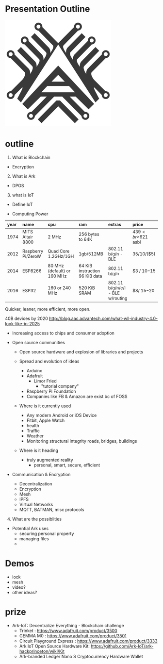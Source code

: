 # Presentation Outline

<img src="https://github.com/sleepdefic1t/ark-hackprinceton-presentation/blob/master/img/ark-iot-logo-512.png" width="350">  




# outline

1. What is Blockchain
- Encryption


2. What is Ark
- DPOS


3. what is IoT
- Define IoT


- Computing Power

| year | name | cpu | ram | extras | price |
|:--- |:--- |:--- |:--- |:--- |:--- |
| 1974 | MITS Altair 8800 | 2 MHz | 256 bytes to 64K | | $439<br>$621 asbl |
| 2012 | Raspberry Pi/ZeroW | Quad Core 1.2GHz/1GH | 1gb/512MB | 802.11 b/g/n - BLE | $35/$10/($5)
| 2014 | ESP8266 | 80 MHz (default) or 160 MHz | 64 KiB instruction 96 KiB data | 802.11 b/g/n | $3 / $10-$15 |
| 2016 | ESP32 | 160 or 240 MHz | 520 KiB SRAM | 802.11 b/g/n/e/i - BLE w/routing | $8/ $15-$20 |

Quicker, leaner, more efficient, more open.

40B devices by 2020
http://blog.aac.advantech.com/what-wll-industry-4.0-look-like-in-2025

  - Increasing access to chips and consumer adoption
- Open source communities
  - Open source hardware and explosion of libraries and projects
  - Spread and evolution of ideas 
    - Arduino
    - Adafruit
      - Limor Fried
        - "tutorial company"
    - Raspberry Pi Foundation
    - Companies like FB & Amazon are exist bc of FOSS

  - Where is it currently used
    - Any modern Android or iOS Device
    - Fitbit, Apple Watch
    - health
    - Traffic
    - Weather
    - Monitoring structural integrity roads, bridges, buildings

  - Where is it heading
    - truly augmented reality
      - personal, smart, secure, efficient



- Communication & Encryption
  - Decentralization
  - Encryption
  - Mesh
  - IPFS
  - Virtual Networks
  - MQTT, BATMAN, misc protocols


4. What are the possiblities

- Potential Ark uses
  - securing personal property
  - managing files
  - 

# Demos

- lock
- mesh
- video?
- other ideas?



# prize

- Ark-IoT: Decentralize Everything - Blockchain challenge
  - Trinket : https://www.adafruit.com/product/3500
  - GEMMA M0 : https://www.adafruit.com/product/3501
  - Circuit Playground Express : https://www.adafruit.com/product/3333
  - Ark IoT Open Source Hardware Kit: https://github.com/Ark-IoT/ark-hackprinceton/wiki/Kit
  - Ark-branded Ledger Nano S Cryptocurrency Hardware Wallet
